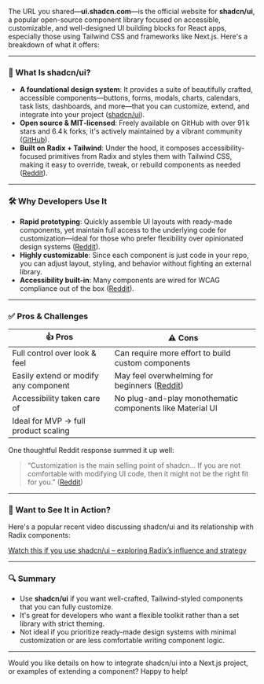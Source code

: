 The URL you shared—**ui.shadcn.com**—is the official website for **shadcn/ui**, a popular open-source component library focused on accessible, customizable, and well-designed UI building blocks for React apps, especially those using Tailwind CSS and frameworks like Next.js. Here's a breakdown of what it offers:

---

### 🎨 What Is shadcn/ui?

* **A foundational design system**: It provides a suite of beautifully crafted, accessible components—buttons, forms, modals, charts, calendars, task lists, dashboards, and more—that you can customize, extend, and integrate into your project ([shadcn/ui][1]).
* **Open source & MIT‑licensed**: Freely available on GitHub with over 91 k stars and 6.4 k forks, it's actively maintained by a vibrant community ([GitHub][2]).
* **Built on Radix + Tailwind**: Under the hood, it composes accessibility-focused primitives from Radix and styles them with Tailwind CSS, making it easy to override, tweak, or rebuild components as needed ([Reddit][3]).

---

### 🛠 Why Developers Use It

* **Rapid prototyping**: Quickly assemble UI layouts with ready-made components, yet maintain full access to the underlying code for customization—ideal for those who prefer flexibility over opinionated design systems ([Reddit][3]).
* **Highly customizable**: Since each component is just code in your repo, you can adjust layout, styling, and behavior without fighting an external library.
* **Accessibility built-in**: Many components are wired for WCAG compliance out of the box ([Reddit][3]).

---

### ✅ Pros & Challenges

| 👍 Pros                               | ⚠️ Cons                                                   |
| ------------------------------------- | --------------------------------------------------------- |
| Full control over look & feel         | Can require more effort to build custom components        |
| Easily extend or modify any component | May feel overwhelming for beginners ([Reddit][3])         |
| Accessibility taken care of           | No plug-and-play monothematic components like Material UI |
| Ideal for MVP → full product scaling  |                                                           |

One thoughtful Reddit response summed it up well:

> “Customization is the main selling point of shadcn… If you are not comfortable with modifying UI code, then it might not be the right fit for you.” ([Reddit][3])

---

### 🎥 Want to See It in Action?

Here's a popular recent video discussing shadcn/ui and its relationship with Radix components:

[Watch this if you use shadcn/ui – exploring Radix’s influence and strategy](https://www.youtube.com/watch?v=vHFZFXtjKNE&utm_source=chatgpt.com)

---

### 🔍 Summary

* Use **shadcn/ui** if you want well-crafted, Tailwind-styled components that you can fully customize.
* It's great for developers who want a flexible toolkit rather than a set library with strict theming.
* Not ideal if you prioritize ready-made design systems with minimal customization or are less comfortable writing component logic.

---

Would you like details on how to integrate shadcn/ui into a Next.js project, or examples of extending a component? Happy to help!

[1]: https://ui.shadcn.com/?utm_source=chatgpt.com "The Foundation for your Design System - shadcn/ui"
[2]: https://github.com/shadcn-ui/ui?utm_source=chatgpt.com "shadcn-ui/ui - GitHub"
[3]: https://www.reddit.com/r/nextjs/comments/1fhbusv/i_tried_shadcnui_and_i_did_not_lik_it/?utm_source=chatgpt.com "I tried shadcn/ui and I did not lik it : r/nextjs - Reddit"
